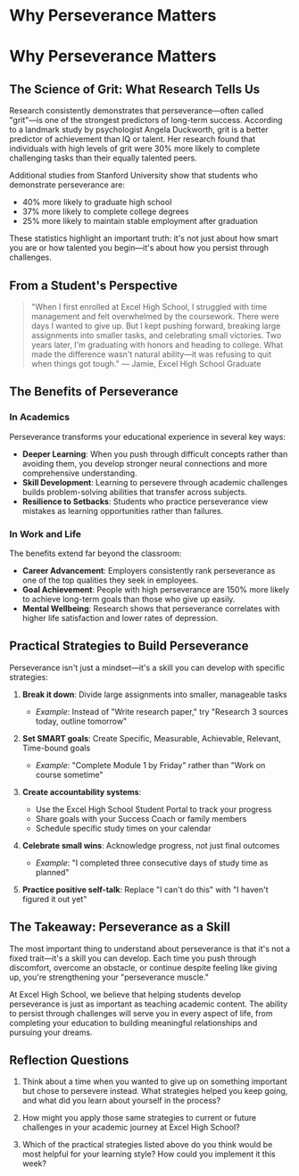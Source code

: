 

# Why Perseverance Matters

# Why Perseverance Matters

## The Science of Grit: What Research Tells Us

Research consistently demonstrates that perseverance—often called "grit"—is one of the strongest predictors of long-term success. According to a landmark study by psychologist Angela Duckworth, grit is a better predictor of achievement than IQ or talent. Her research found that individuals with high levels of grit were 30% more likely to complete challenging tasks than their equally talented peers.

Additional studies from Stanford University show that students who demonstrate perseverance are:
- 40% more likely to graduate high school
- 37% more likely to complete college degrees
- 25% more likely to maintain stable employment after graduation

These statistics highlight an important truth: it's not just about how smart you are or how talented you begin—it's about how you persist through challenges.

## From a Student's Perspective

> "When I first enrolled at Excel High School, I struggled with time management and felt overwhelmed by the coursework. There were days I wanted to give up. But I kept pushing forward, breaking large assignments into smaller tasks, and celebrating small victories. Two years later, I'm graduating with honors and heading to college. What made the difference wasn't natural ability—it was refusing to quit when things got tough." 
> — Jamie, Excel High School Graduate

## The Benefits of Perseverance

### In Academics
Perseverance transforms your educational experience in several key ways:
- **Deeper Learning**: When you push through difficult concepts rather than avoiding them, you develop stronger neural connections and more comprehensive understanding.
- **Skill Development**: Learning to persevere through academic challenges builds problem-solving abilities that transfer across subjects.
- **Resilience to Setbacks**: Students who practice perseverance view mistakes as learning opportunities rather than failures.

### In Work and Life
The benefits extend far beyond the classroom:
- **Career Advancement**: Employers consistently rank perseverance as one of the top qualities they seek in employees.
- **Goal Achievement**: People with high perseverance are 150% more likely to achieve long-term goals than those who give up easily.
- **Mental Wellbeing**: Research shows that perseverance correlates with higher life satisfaction and lower rates of depression.

## Practical Strategies to Build Perseverance

Perseverance isn't just a mindset—it's a skill you can develop with specific strategies:

1. **Break it down**: Divide large assignments into smaller, manageable tasks
   * *Example*: Instead of "Write research paper," try "Research 3 sources today, outline tomorrow"

2. **Set SMART goals**: Create Specific, Measurable, Achievable, Relevant, Time-bound goals
   * *Example*: "Complete Module 1 by Friday" rather than "Work on course sometime"

3. **Create accountability systems**: 
   * Use the Excel High School Student Portal to track your progress
   * Share goals with your Success Coach or family members
   * Schedule specific study times on your calendar

4. **Celebrate small wins**: Acknowledge progress, not just final outcomes
   * *Example*: "I completed three consecutive days of study time as planned"

5. **Practice positive self-talk**: Replace "I can't do this" with "I haven't figured it out yet"

## The Takeaway: Perseverance as a Skill

The most important thing to understand about perseverance is that it's not a fixed trait—it's a skill you can develop. Each time you push through discomfort, overcome an obstacle, or continue despite feeling like giving up, you're strengthening your "perseverance muscle."

At Excel High School, we believe that helping students develop perseverance is just as important as teaching academic content. The ability to persist through challenges will serve you in every aspect of life, from completing your education to building meaningful relationships and pursuing your dreams.

## Reflection Questions

1. Think about a time when you wanted to give up on something important but chose to persevere instead. What strategies helped you keep going, and what did you learn about yourself in the process?

2. How might you apply those same strategies to current or future challenges in your academic journey at Excel High School?

3. Which of the practical strategies listed above do you think would be most helpful for your learning style? How could you implement it this week?